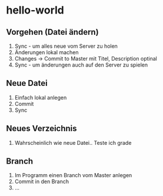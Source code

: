 # hello-world

## Vorgehen (Datei ändern)

1. Sync - um alles neue vom Server zu holen
2. Änderungen lokal machen
3. Changes -> Commit to Master mit Titel, Description optinal
4. Sync - um änderungen auch auf den Server zu spielen

## Neue Datei

1. Einfach lokal anlegen
2. Commit
3. Sync

## Neues Verzeichnis

1. Wahrscheinlich wie neue Datei.. Teste ich grade

## Branch

1. Im Programm einen Branch vom Master anlegen
2. Commit in den Branch
3. ...